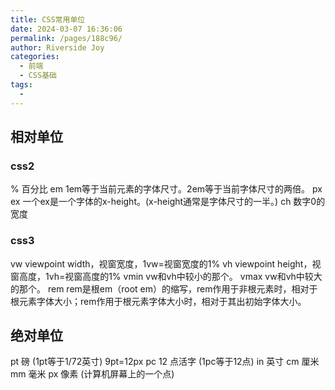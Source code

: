```yaml
---
title: CSS常用单位
date: 2024-03-07 16:36:06
permalink: /pages/188c96/
author: Riverside Joy
categories:
  - 前端
  - CSS基础
tags:
  - 
---
```

## 相对单位

### css2

%	   百分比
em	   1em等于当前元素的字体尺寸。2em等于当前字体尺寸的两倍。
px
ex	   一个ex是一个字体的x-height。(x-height通常是字体尺寸的一半。)
ch	   数字0的宽度

### css3

vw	   viewpoint width，视窗宽度，1vw=视窗宽度的1%
vh	   viewpoint height，视窗高度，1vh=视窗高度的1%
vmin   vw和vh中较小的那个。
vmax   vw和vh中较大的那个。
rem	   rem是根em（root em）的缩写，rem作用于非根元素时，相对于根元素字体大小；rem作用于根元素字体大小时，相对于其出初始字体大小。

## 绝对单位

pt	磅 (1pt等于1/72英寸) 9pt=12px
pc	12 点活字 (1pc等于12点)
in	英寸
cm	厘米
mm	毫米
px	像素 (计算机屏幕上的一个点)